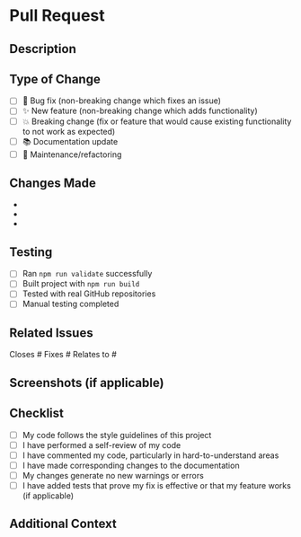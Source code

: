 # Pull Request

## Description

<!-- Describe your changes in detail -->

## Type of Change

<!-- Mark with an `x` all that apply -->

- [ ] 🐛 Bug fix (non-breaking change which fixes an issue)
- [ ] ✨ New feature (non-breaking change which adds functionality)
- [ ] 💥 Breaking change (fix or feature that would cause existing functionality to not work as expected)
- [ ] 📚 Documentation update
- [ ] 🔧 Maintenance/refactoring

## Changes Made

<!-- List the specific changes made -->

-
-
-

## Testing

<!-- Describe how you tested your changes -->

- [ ] Ran `npm run validate` successfully
- [ ] Built project with `npm run build`
- [ ] Tested with real GitHub repositories
- [ ] Manual testing completed

## Related Issues

<!-- Link to related issues -->

Closes #
Fixes #
Relates to #

## Screenshots (if applicable)

<!-- Add screenshots to help explain your changes -->

## Checklist

<!-- Mark with an `x` all that apply -->

- [ ] My code follows the style guidelines of this project
- [ ] I have performed a self-review of my code
- [ ] I have commented my code, particularly in hard-to-understand areas
- [ ] I have made corresponding changes to the documentation
- [ ] My changes generate no new warnings or errors
- [ ] I have added tests that prove my fix is effective or that my feature works (if applicable)

## Additional Context

<!-- Add any other context about the pull request here -->
